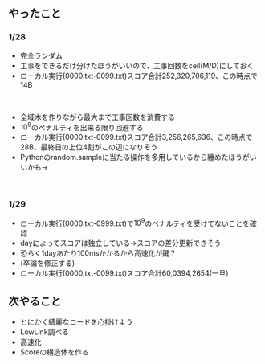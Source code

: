 ## やったこと

### 1/28
 - 完全ランダム
 - 工事をできるだけ分けたほうがいいので、工事回数をceil(M/D)にしておく
 - ローカル実行(0000.txt-0099.txt)スコア合計252,320,706,119、この時点で14B
<br>

 - 全域木を作りながら最大まで工事回数を消費する
 - $10^9$のペナルティを出来る限り回避する
 - ローカル実行(0000.txt-0099.txt)スコア合計3,256,265,636、この時点で28B、最終日の上位4割がこの辺になりそう
 - Pythonのrandom.sampleに当たる操作を多用しているから纏めたほうがいいかも→
 <br>
 
 ### 1/29
  - ローカル実行(0000.txt-0999.txt)で$10^9$のペナルティを受けてないことを確認
  - dayによってスコアは独立している→スコアの差分更新できそう
  - 恐らく1dayあたり100msかかるから高速化が鍵？
  - (卒論を修正する)
  - ローカル実行(0000.txt-0099.txt)スコア合計60,0394,2654(一旦)
 
## 次やること
 - とにかく綺麗なコードを心掛けよう
 - LowLink調べる
 - 高速化
 - Scoreの構造体を作る
